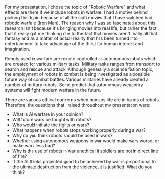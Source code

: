 For my presentation, I chose the topic of "Robotic Warfare" and what effects are there if we include robots in warfare. I had a motive behind picking this topic because of all the scifi movies that I have watched had robotic warfare (Iron Man). The reason why I was so fascinated about this research isn't because it's bringing movies into real life, but rather the fact that it really got me thinking due to the fact that movies aren't really all that fantasy and as a matter of actual reality that has been turned into entertainment to take advantage of the thirst for human interest and imagination.


Robots used in warfare are remote controlled or autonomous robots which are created for various military tasks. Military tasks ranges from transport to search and rescue and attack. Although generally a science fiction topic, the employment of robots in combat is being investigated as a possible future way of combat battles. Various militaries have already created a number of military robots. Some predict that autonomous weaponry systems will fight modern warfare in the future.


There are various ethical concerns when humans life are in hands of robots. Therefore, the questions that I raised throughout my presentation were:
* What is AI warfare in your opinion?
* Will future wars be fought with robots?
* Who would initiate the fights or wars?
* What happens when robots stops working properly during a war?
* Why do you think robots should be used in wars?
* Whether using autonomous weapons in war would make wars worse, or make wars less bad?
* Why is the use of robots in war unethical if soldiers are not in direct line of fire?
* If the AI thinks projected good to be achieved by war is proportional to the ultimate destruction from the violence, it is justified. What do you think?
